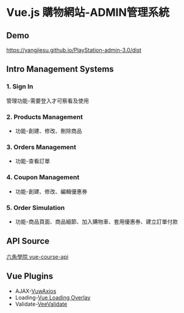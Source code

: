 # Vue.js 購物網站-ADMIN管理系統

## Demo
https://yangjiesu.github.io/PlayStation-admin-3.0/dist
## Intro Management Systems

### 1. Sign In

管理功能-需要登入才可察看及使用

### 2. Products Management

* 功能-創建、修改、刪除商品

### 3. Orders Management

* 功能-查看訂單

### 4. Coupon Management

* 功能-創建、修改、編輯優惠券

### 5. Order Simulation

* 功能-商品頁面、商品細節、加入購物車、套用優惠券、建立訂單付款

## API Source
[六角學院 vue-course-api](https://github.com/hexschool/vue-course-api-wiki/wiki)

##  Vue Plugins
* AJAX-[VuwAxios](https://www.npmjs.com/package/vue-axios)
* Loading-[Vue Loading Overlay](https://github.com/ankurk91/vue-loading-overlay)
* Validate-[VeeValidate](https://github.com/baianat/vee-validate)